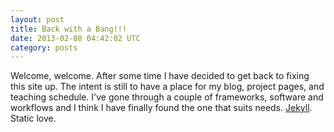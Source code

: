 ```yaml
---
layout: post
title: Back with a Bang!!!
date: 2013-02-08 04:42:02 UTC
category: posts
---
```


Welcome, welcome.  After some time I have decided to get back to fixing this site up.  The intent is still to have a place for my blog, project pages, and teaching schedule.  I've gone through a couple of frameworks, software and workflows and I think I have finally found the one that suits needs.  [Jekyll][jekyll].  Static love.

[jekyll]: https://github.com/mojombo/jekyll

